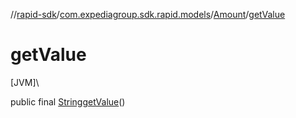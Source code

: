 //[rapid-sdk](../../../index.md)/[com.expediagroup.sdk.rapid.models](../index.md)/[Amount](index.md)/[getValue](get-value.md)

# getValue

[JVM]\

public final [String](https://docs.oracle.com/javase/8/docs/api/java/lang/String.html)[getValue](get-value.md)()
